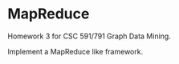 MapReduce
=========

Homework 3 for CSC 591/791 Graph Data Mining.

Implement a MapReduce like framework.
